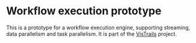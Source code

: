 # Workflow execution prototype

This is a prototype for a workflow execution engine, supporting streaming, data parallelism and task parallelism. It is part of the [VisTrails](https://github.com/VisTrails/VisTrails) project.
